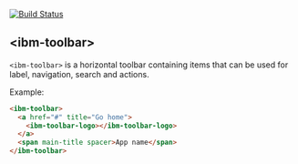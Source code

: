 [![Build Status](https://travis-ci.org/IBMResearch/ibm-toolbar.svg?branch=master)](https://travis-ci.org/IBMResearch/ibm-toolbar)

## &lt;ibm-toolbar&gt;

`<ibm-toolbar>` is a horizontal toolbar containing items that can be used for label, navigation, search and actions.

Example:
<!---
```
<custom-element-demo>
  <template>
    <script src="../webcomponentsjs/webcomponents-lite.js"></script>
    <link rel="import" href="ibm-toolbar.html">
    <link rel="import" href="ibm-toolbar-logo.html">
    <div class="grey-background">
      <next-code-block></next-code-block>
    </div>
  </template>
</custom-element-demo>
```
-->
```html
<ibm-toolbar>
  <a href="#" title="Go home">
    <ibm-toolbar-logo></ibm-toolbar-logo>
  </a>
  <span main-title spacer>App name</span>
</ibm-toolbar>
```
